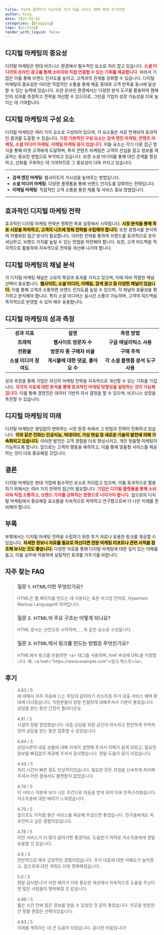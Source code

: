 ```yaml
---
title: 주담대 갈아타기 저소득층 주거 대출 서비스 혜택 확대 주거안정
author: bing
date: 2025-02-02
categories: [Blogging]
tags: [writing]
render_with_liquid: false
---
```



<h2 id='디지털 마케팅의 중요성'>디지털 마케팅의 중요성</h2>

<p>디지털 마케팅은 현대 비즈니스 환경에서 필수적인 요소로 자리 잡고 있습니다. <b><span style="color: #ee2323;">소셜 미디어와 온라인 광고를 통해 소비자와 직접 연결할 수 있는 기회를 제공합니다.</span></b> 따라서 기업은 이를 통해 브랜드 인지도를 높이고, 고객과의 관계를 강화할 수 있습니다. 디지털 마케팅의 중요성은 이러한 직접적인 소통을 통해 매출 증대와 고객 만족을 동시에 달성할 수 있는 능력에 있습니다. 또한 온라인 환경에서는 다양한 분석 도구를 활용하여 캠페인의 성과를 측정하고 전략을 개선할 수 있으므로, 그만큼 기업의 성장 가능성을 더욱 높이는 데 기여합니다.</p>

<h2 id='디지털 마케팅의 구성 요소'>디지털 마케팅의 구성 요소</h2>

<p>디지털 마케팅은 여러 가지 요소로 구성되어 있으며, 각 요소들은 서로 연계되어 효과적인 결과를 도출할 수 있습니다. <b><span style="color: #ee2323;">가장 기본적인 구성 요소는 검색 엔진 마케팅, 콘텐츠 마케팅, 소셜 미디어 마케팅, 이메일 마케팅 등이 있습니다.</span></b> 이들 요소는 각기 다른 접근 방식을 통해 타겟 고객에게 도달하며, 특히 콘텐츠 마케팅은 고객의 관심을 끌고 정보를 제공하는 중요한 방법으로 부각되고 있습니다. 또한 소셜 미디어를 통해 대인 관계를 형성하고, 신뢰를 구축하는 데 기여하므로 그 중요성이 더욱 커지고 있습니다.</p>

<hr />

<ul>
    <li><b>검색 엔진 마케팅</b>: 웹사이트의 가시성을 높여주는 방법입니다.</li>
    <li><b>소셜 미디어 마케팅</b>: 다양한 플랫폼을 통해 브랜드 인지도를 강화하는 전략입니다.</li>
    <li><b>이메일 마케팅</b>: 직접적인 고객 소통을 통한 제품 및 서비스 홍보 방법입니다.</li>
</ul>

<hr />

<h2 id='효과적인 디지털 마케팅 전략'>효과적인 디지털 마케팅 전략</h2>

<p>효과적인 디지털 마케팅 전략은 명확한 목표 설정에서 시작됩니다. <b><span style="background-color: #ffe066;">시장 분석을 통해 목표 시장을 파악하고, 고객의 니즈에 맞춰 전략을 수립해야 합니다.</span></b> 또한 경쟁사를 분석하여 차별화된 접근 방식이 필요합니다. 이러한 전략을 통하여 브랜드를 효과적으로 포지셔닝하고, 브랜드 가치를 높일 수 있는 방법을 마련해야 합니다. 또한, 고객 피드백을 적극적으로 활용하여 지속적으로 전략을 개선해 나가야 합니다.</p>

<h2 id='디지털 마케팅의 채널 분석'>디지털 마케팅의 채널 분석</h2>

<p>각 디지털 마케팅 채널은 고유의 특성과 효과를 가지고 있으며, 이에 따라 적절한 채널 선택이 중요합니다. <b><span style="background-color: #ffe066;">웹사이트, 소셜 미디어, 이메일, 검색 광고 등 다양한 채널이 있습니다.</span></b> 이를 통해 고객과 소통하면 브랜드 인지도를 높일 수 있으며, 각 채널의 효율성을 평가하고 분석해야 합니다. 특히 소셜 미디어는 실시간 소통이 가능하며, 고객의 피드백을 즉각적으로 반영할 수 있어 매우 유용합니다.</p>

<h2 id='디지털 마케팅의 성과 measurement'>디지털 마케팅의 성과 측정</h2>

<table>
    <tr>
        <td style="text-align: center; height: 17px;"><b>성과 지표</b></td>
        <td style="text-align: center; height: 17px;"><b>설명</b></td>
        <td style="text-align: center; height: 17px;"><b>측정 방법</b></td>
    </tr>
    <tr>
        <td style="text-align: center; height: 17px;"><b>트래픽</b></td>
        <td style="text-align: center; height: 17px;"><b>웹사이트 방문자 수</b></td>
        <td style="text-align: center; height: 17px;"><b>구글 애널리틱스 사용</b></td>
    </tr>
    <tr>
        <td style="text-align: center; height: 17px;"><b>전환율</b></td>
        <td style="text-align: center; height: 17px;"><b>방문자 중 구매자 비율</b></td>
        <td style="text-align: center; height: 17px;"><b>구매 추적</b></td>
    </tr>
    <tr>
        <td style="text-align: center; height: 17px;"><b>소셜 미디어 참여도</b></td>
        <td style="text-align: center; height: 17px;"><b>게시물에 대한 댓글, 좋아요 수</b></td>
        <td style="text-align: center; height: 17px;"><b>각 소셜 플랫폼 분석 도구 사용</b></td>
    </tr>
</table>

<p>성과 측정을 통해 기업은 자신의 마케팅 전략을 지속적으로 개선할 수 있는 기회를 가집니다. <b><span style="color: #ee2323;">각각의 지표에 대한 분석을 통해 효과적인 마케팅 방향성을 설정하는 것이 가능해집니다.</span></b> 이를 통해 경영진은 데이터 기반의 의사 결정을 할 수 있으며, 비즈니스 성장을 촉진할 수 있습니다.</p>

<h2 id='디지털 마케팅의 미래'>디지털 마케팅의 미래</h2>

<p>디지털 마케팅은 끊임없이 변화하는 시장 환경 속에서 그 방법과 전략이 진화하고 있습니다. <b><span style="background-color: #ffe066;">이와 같은 진화는 인공지능, 빅데이터, 가상 현실 등 새로운 기술의 발전에 의해 가속화되고 있습니다.</span></b> 이러한 발전은 고객 경험을 더욱 향상시키고, 개인 맞춤형 마케팅이 가능하도록 합니다. 앞으로는 고객의 행동을 예측하고, 이를 통해 맞춤형 서비스를 제공하는 것이 더욱 중요해질 것입니다.</p>

<h2 id='결론'>결론</h2>

<p>디지털 마케팅은 현대 기업에 필수적인 요소로 자리잡고 있으며, 이를 효과적으로 활용하기 위해서는 여러 가지 전략적 접근이 필요합니다. <b><span style="color: #ee2323;">기업은 디지털 플랫폼을 통해 소비자와 직접 소통하고, 브랜드 가치를 강화하는 방향으로 나아가야 합니다.</span></b> 앞으로의 디지털 마케팅에서 중요해질 요소들을 지속적으로 파악하고 연구함으로써 더 나은 미래를 준비해야 합니다.</p>

<h2 id='부록'>부록</h2>

<p>부록에서는 디지털 마케팅 전략을 수립하기 위한 추가 자료나 유용한 링크를 제공할 수 있습니다. <b><span style="background-color: #ffe066;">자세한 정보나 자료를 필요로 하신다면 전문 마케팅 리포트나 관련 서적을 참조해 보시는 것도 좋습니다.</span></b> 다양한 자료를 통해 디지털 마케팅에 대한 깊이 있는 이해를 돕고, 이를 실무에 적용하여 실질적인 효과를 거두기를 바랍니다.</p>


<h2 id='자주_찾는_FAQ'>자주 찾는 FAQ</h2>
<div itemscope="" itemtype="https://schema.org/FAQPage"> <blockquote> <div itemscope="" itemprop="mainEntity" itemtype="https://schema.org/Question"> <h3 itemprop="name">질문 1. HTML이란 무엇인가요?</h3> <div itemscope="" itemprop="acceptedAnswer" itemtype="https://schema.org/Answer"> <span itemprop="text"> <p>HTML은 웹 페이지를 만드는 데 사용되는 표준 마크업 언어로, Hypertext Markup Language의 약자입니다.</p> </span> </div> </div> <div itemscope="" itemprop="mainEntity" itemtype="https://schema.org/Question"> <h3 itemprop="name">질문 2. HTML의 주요 구조는 어떻게 되나요?</h3> <div itemscope="" itemprop="acceptedAnswer" itemtype="https://schema.org/Answer"> <span itemprop="text"> <p>HTML 문서는 <!DOCTYPE html> 선언으로 시작하며, <html>, <head>, <body>와 같은 요소로 구성됩니다.</p> </span> </div> </div> <div itemscope="" itemprop="mainEntity" itemtype="https://schema.org/Question"> <h3 itemprop="name">질문 3. HTML에서 링크를 만드는 방법은 무엇인가요?</h3> <div itemscope="" itemprop="acceptedAnswer" itemtype="https://schema.org/Answer"> <span itemprop="text"> <p>HTML에서 링크를 만들려면 &lt;a&gt; 태그를 사용하며, href 속성에 URL을 지정합니다. 예: &lt;a href="https://www.example.com"&gt;링크 텍스트&lt;/a&gt;.</p> </span> </div> </div> </blockquote> </div>
<h2 id='후기'>후기</h2>
<div itemscope itemtype="https://schema.org/Product">
  <blockquote>
  <div itemprop="review" itemscope itemtype="https://schema.org/Review">
      <div itemprop="reviewRating" itemscope itemtype="https://schema.org/Rating"> <span itemprop="ratingValue">4.93</span> / <span itemprop="bestRating">5</span> </div>
      <span itemprop="reviewBody">에 대해서 아주 마음에 드는 주담대 갈아타기 저소득층 주거 대출 서비스 혜택 확대에 다녀왔습니다. 직원분들이 정말 친절하게 대해주셔서 기분이 좋았습니다. 상담을 받는 동안 긴장이 풀리더군요.</span>
  </div>
  <br>
  <div itemprop="review" itemscope itemtype="https://schema.org/Review">
      <div itemprop="reviewRating" itemscope itemtype="https://schema.org/Rating"> <span itemprop="ratingValue">4.81</span> / <span itemprop="bestRating">5</span> </div>
      <span itemprop="reviewBody">시설이 정말 깔끔했습니다. 대출 상담을 위한 공간이 아늑하고 편안하게 꾸며져 있어 상담을 받는 동안 집중할 수 있었습니다.</span>
  </div>
  <br>
  <div itemprop="review" itemscope itemtype="https://schema.org/Review">
      <div itemprop="reviewRating" itemscope itemtype="https://schema.org/Rating"> <span itemprop="ratingValue">4.84</span> / <span itemprop="bestRating">5</span> </div>
      <span itemprop="reviewBody">상담사분이 대출 상품에 대해 자세히 설명해 주셔서 이해가 쉽게 되었고, 필요한 정보를 빠짐없이 제공해 주셔서 감사했습니다. 정말 도움이 많이 되었습니다.</span>
  </div>
  <br>
  <div itemprop="review" itemscope itemtype="https://schema.org/Review">
      <div itemprop="reviewRating" itemscope itemtype="https://schema.org/Rating"> <span itemprop="ratingValue">4.99</span> / <span itemprop="bestRating">5</span> </div>
      <span itemprop="reviewBody">처리 시간이 빠른 점도 인상적이었습니다. 필요한 모든 과정을 신속하게 처리해 주셔서 어떤 점에서도 불편함이 없었습니다.</span>
  </div>
  <br>
  <div itemprop="review" itemscope itemtype="https://schema.org/Review">
      <div itemprop="reviewRating" itemscope itemtype="schema.org/Rating"> <span itemprop="ratingValue">4.76</span> / <span itemprop="bestRating">5</span> </div>
      <span itemprop="reviewBody">이 서비스 덕분에 보다 나은 조건으로 대출을 받게 되어 더욱 만족스러웠습니다. 저소득층에 대한 배려가 느껴졌습니다.</span>
  </div>
  <br>
  <div itemprop="review" itemscope itemtype="https://schema.org/Review">
      <div itemprop="reviewRating" itemscope itemtype="schema.org/Rating"> <span itemprop="ratingValue">4.79</span> / <span itemprop="bestRating">5</span> </div>
      <span itemprop="reviewBody">앞으로도 이처럼 좋은 서비스를 제공해 주셨으면 좋겠습니다. 친구들에게도 꼭 추천하고 싶은 경험이었습니다.</span>
  </div>
  <br>
  <div itemprop="review" itemscope itemtype="https://schema.org/Review">
      <div itemprop="reviewRating" itemscope itemtype="schema.org/Rating"> <span itemprop="ratingValue">4.78</span> / <span itemprop="bestRating">5</span> </div>
      <span itemprop="reviewBody">이런 서비스가 더 많이 알려지면 좋겠어요. 도움받기 어려운 저소득층에게 정말 유용할 것 같습니다.</span>
  </div>
  <br>
  <div itemprop="review" itemscope itemtype="https://schema.org/Review">
      <div itemprop="reviewRating" itemscope itemtype="schema.org/Rating"> <span itemprop="ratingValue">4.9</span> / <span itemprop="bestRating">5</span> </div>
      <span itemprop="reviewBody">전반적으로 매우 긍정적인 경험이었습니다. 주거 대출에 대한 이해도가 높아졌고, 앞으로에 대한 계획도 더욱 명확해졌습니다.</span>
  </div>
  <br>
  <div itemprop="review" itemscope itemtype="https://schema.org/Review">
      <div itemprop="reviewRating" itemscope itemtype="schema.org/Rating"> <span itemprop="ratingValue">5.0</span> / <span itemprop="bestRating">5</span> </div>
      <span itemprop="reviewBody">정말 감사합니다! 이런 배려가 더욱 필요한 세상에서 지속적으로 도움을 주신다면 많은 사람들이 행복해질 것 같습니다.</span>
  </div>
  <br>
  <div itemprop="review" itemscope itemtype="https://schema.org/Review">
      <div itemprop="reviewRating" itemscope itemtype="https://schema.org/Rating"> <span itemprop="ratingValue">4.98</span> / <span itemprop="bestRating">5</span> </div>
      <span itemprop="reviewBody">짧은 시간 안에 많은 정보를 얻을 수 있었던 것 같아 좋았습니다. 이곳을 방문한 건 정말 괜찮은 선택이었습니다.</span>
  </div>
  <br>
  <div itemprop="review" itemscope itemtype="https://schema.org/Review">
      <div itemprop="reviewRating" itemscope itemtype="https://schema.org/Rating"> <span itemprop="ratingValue">4.83</span> / <span itemprop="bestRating">5</span> </div>
      <span itemprop="reviewBody">미래를 계획하는 데 큰 도움이 되었습니다. 감사한 마음입니다!</span>
  </div>
  </blockquote>
</div>
